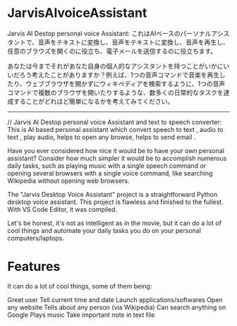 # JarvisAIvoiceAssistant
Jarvis AI Destop personal voice Assistant: これはAIベースのパーソナルアシスタントで、音声をテキストに変換し、音声をテキストに変換し、音声を再生し、任意のブラウズを開くのに役立ち、電子メールを送信するのに役立ちます。

あなたは今までそれがあなた自身の個人的なアシスタントを持つことがいかにいいだろう考えたことがありますか？例えば、1つの音声コマンドで音楽を再生したり、ウェブブラウザを開かずにウィキペディアを検索するように、1つの音声コマンドで複数のブラウザを開いたりするような、数多くの日常的なタスクを達成することがどれほど簡単になるかを考えてみてください。

---------------------------------------
// Jarvis AI Destop personal voice Assistant and text to speech converter: This is AI based personal assistant which convert speech to text , audio to text , play audio, helps to open any browse, helps to send email .

Have you ever considered how nice it would be to have your own personal assistant? Consider how much simpler it would be to accomplish numerous daily tasks, such as playing music with a single speech command or opening several browsers with a single voice command, like searching Wikipedia without opening web browsers.

The "Jarvis Desktop Voice Assistant" project is a straightforward Python desktop voice assistant. This project is flawless and finished to the fullest. With VS Code Editor, it was compiled.

Let's be honest, it's not as intelligent as in the movie, but it can do a lot of cool things and automate your daily tasks you do on your personal computers/laptops.

# Features
It can do a lot of cool things, some of them being:

Greet user
Tell current time and date
Launch applications/softwares
Open any website
Tells about any person (via Wikipedia)
Can search anything on Google
Plays music
Take important note in text file
